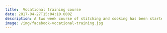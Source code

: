 ```yaml
---
title:  Vocational training course
date: 2017-04-27T15:04:10.000Z
description: A two week course of stitching and cooking has been started for slum area ladies to enhance and  develop their skills to support their families financially.
image: /img/facebook-vocational-training.jpg
---
```

